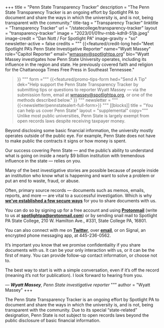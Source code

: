 +++
title = "Penn State Transparency Tracker"
description = "The Penn State Transparency Tracker is an ongoing effort by Spotlight PA to document and share the ways in which the university is, and is not, being transparent with the community."
title-tag = "Transparency Tracker"
linktitle = "Transparency Tracker"
url = "/statecollege/transparency-tracker"
layout = "transparency-tracker"
image = "2023/01/01hv-rnbb-kdh9-51jb.jpeg"
image-credit = "Dan Nott / For Spotlight PA"
image-gravity = "so"
newsletter-active = false
credits = """
{{<featured/credit-long
    hed="Meet Spotlight PA’s Penn State Investigative Reporter"
    name="Wyatt Massey"
    role="Capitol Reporter"
    email="wmassey@spotlightpa.org"
    bio="Wyatt Massey investigates how Penn State University operates, including its influence in the region and state. He previously covered faith and religion for the Chattanooga Times Free Press in Southeast Tennessee."
>}}
"""
form ="""
{{<featured/promo-tips-form
  hed="Send A Tip"
  dek="Help support the Penn State Transparency Tracker by submitting tips or questions to reporter Wyatt Massey — via the submission form, email at wmassey@spotlightpa.org, or one of the methods described below."
>}}
"""
newsletter = """
{{<newsletter/pennstatealert-full-form>}}
"""
[[blocks]]
  title = "You can help us cover Penn State"
  layout = "supplemental"
  copy="""
  Unlike most public universities, Penn State is largely exempt from open records laws despite receiving taxpayer money.

  Beyond disclosing some basic financial information, the university mostly operates outside of the public eye. For example, Penn State does not have to make public the contracts it signs or how money is spent.

  Our success covering Penn State — and the public’s ability to understand what is going on inside a nearly $9 billion institution with tremendous influence in the state — relies on you.

  Many of the best investigative stories are possible because of people inside an institution who know what is happening and want to solve a problem or put an end to waste, fraud, or abuse.

  Often, primary source records — documents such as memos, emails, reports, and more — are vital to a successful investigation. Which is why **[we’ve established a few secure ways](https://www.spotlightpa.org/tips)** for you to share documents with us.

  You can do so by signing up for a free account and using **[Protonmail](https://account.proton.me/signup)** (write to us at **[spotlightpa@protonmail.com](mailto:spotlightpa@protonmail.com)**) or by sending snail mail to Spotlight PA State College, 210 W. Hamilton Ave., #331, State College PA, 16801.

  You can also connect with me on **[Twitter](https://twitter.com/News4Mass)**, over **[email](mailto:wmassey@spotlightpa.org)**, or on Signal, an encrypted phone messaging app, at 445-236-0562.

  It’s important you know that we promise confidentiality if you share documents with us. It can be your only interaction with us, or it can be the first of many. You can provide follow-up contact information, or choose not to. 

  The best way to start is with a simple conversation, even if it’s off the record (meaning it’s not for publication). I look forward to hearing from you.

  *— **Wyatt Massey**, Penn State investigative reporter*
  """
  author = "Wyatt Massey"
+++

The Penn State Transparency Tracker is an ongoing effort by Spotlight PA to document and share the ways in which the university is, and is not, being transparent with the community. Due to its special “state-related” designation, Penn State is not subject to open records laws beyond the public disclosure of basic financial information.